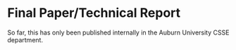 # Final Paper/Technical Report

So far, this has only been published internally in the Auburn University CSSE department.
